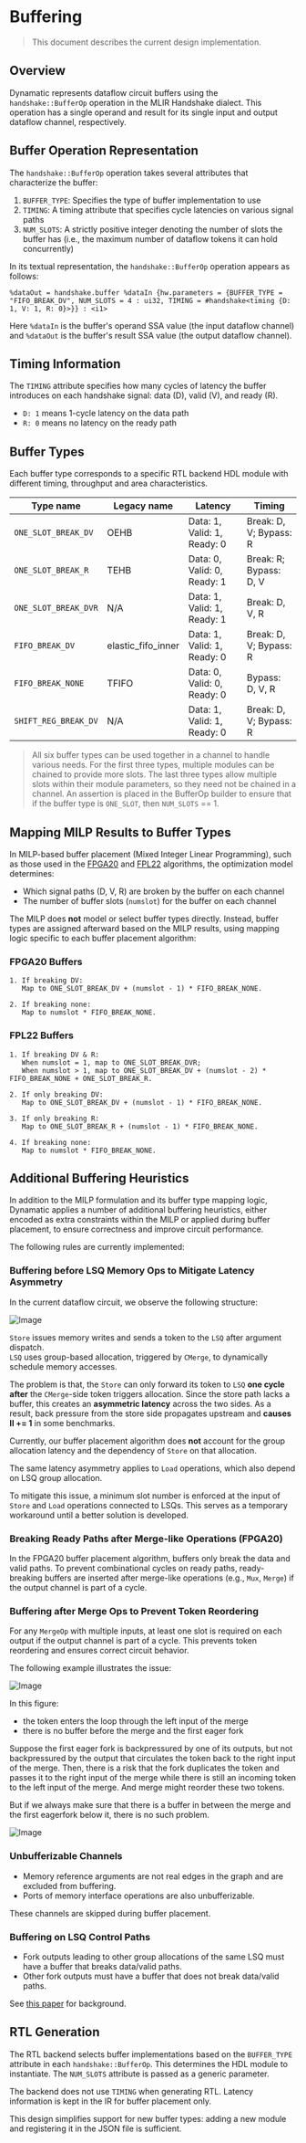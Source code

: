 # Buffering

> This document describes the current design implementation.

## Overview

Dynamatic represents dataflow circuit buffers using the `handshake::BufferOp` operation in the MLIR Handshake dialect. This operation has a single operand and result for its single input and output dataflow channel, respectively.

## Buffer Operation Representation

The `handshake::BufferOp` operation takes several attributes that characterize the buffer:

1. `BUFFER_TYPE`: Specifies the type of buffer implementation to use
2. `TIMING`: A timing attribute that specifies cycle latencies on various signal paths
3. `NUM_SLOTS`: A strictly positive integer denoting the number of slots the buffer has (i.e., the maximum number of dataflow tokens it can hold concurrently)


In its textual representation, the `handshake::BufferOp` operation appears as follows:

```mlir
%dataOut = handshake.buffer %dataIn {hw.parameters = {BUFFER_TYPE = "FIFO_BREAK_DV", NUM_SLOTS = 4 : ui32, TIMING = #handshake<timing {D: 1, V: 1, R: 0}>}} : <i1>
```

Here `%dataIn` is the buffer's operand SSA value (the input dataflow channel) and `%dataOut` is the buffer's result SSA value (the output dataflow channel).

## Timing Information

The `TIMING` attribute specifies how many cycles of latency the buffer introduces on each handshake signal: data (D), valid (V), and ready (R).

- `D: 1` means 1-cycle latency on the data path  
- `R: 0` means no latency on the ready path  

## Buffer Types

Each buffer type corresponds to a specific RTL backend HDL module with different timing, throughput and area characteristics.

| Type name              | Legacy name        | Latency                     | Timing                    |
| ---------------------- | ------------------ | --------------------------- | ------------------------- |
| `ONE_SLOT_BREAK_DV`    | OEHB               | Data: 1, Valid: 1, Ready: 0 | Break: D, V; Bypass: R    |
| `ONE_SLOT_BREAK_R`     | TEHB               | Data: 0, Valid: 0, Ready: 1 | Break: R; Bypass: D, V    |
| `ONE_SLOT_BREAK_DVR`   | N/A                | Data: 1, Valid: 1, Ready: 1 | Break: D, V, R            |
| `FIFO_BREAK_DV`        | elastic_fifo_inner | Data: 1, Valid: 1, Ready: 0 | Break: D, V; Bypass: R    |
| `FIFO_BREAK_NONE`      | TFIFO              | Data: 0, Valid: 0, Ready: 0 | Bypass: D, V, R           |
| `SHIFT_REG_BREAK_DV`   | N/A                | Data: 1, Valid: 1, Ready: 0 | Break: D, V; Bypass: R    |

> All six buffer types can be used together in a channel to handle various needs. For the first three types, multiple modules can be chained to provide more slots. The last three types allow multiple slots within their module parameters, so they need not be chained in a channel.
> An assertion is placed in the BufferOp builder to ensure that if the buffer type is `ONE_SLOT`, then `NUM_SLOTS` == 1.

## Mapping MILP Results to Buffer Types

In MILP-based buffer placement (Mixed Integer Linear Programming), such as those used in the [FPGA20](https://doi.org/10.1145/3477053) and [FPL22](https://doi.org/10.1109/FPL57034.2022.00063) algorithms, the optimization model determines:

- Which signal paths (D, V, R) are broken by the buffer on each channel
- The number of buffer slots (`numslot`) for the buffer on each channel

The MILP does **not** model or select buffer types directly. Instead, buffer types are assigned afterward based on the MILP results, using mapping logic specific to each buffer placement algorithm:

### FPGA20 Buffers

```
1. If breaking DV:
   Map to ONE_SLOT_BREAK_DV + (numslot - 1) * FIFO_BREAK_NONE.

2. If breaking none:
   Map to numslot * FIFO_BREAK_NONE.
```

### FPL22 Buffers

```
1. If breaking DV & R:
   When numslot = 1, map to ONE_SLOT_BREAK_DVR;
   When numslot > 1, map to ONE_SLOT_BREAK_DV + (numslot - 2) * FIFO_BREAK_NONE + ONE_SLOT_BREAK_R.

2. If only breaking DV:
   Map to ONE_SLOT_BREAK_DV + (numslot - 1) * FIFO_BREAK_NONE.

3. If only breaking R:
   Map to ONE_SLOT_BREAK_R + (numslot - 1) * FIFO_BREAK_NONE.

4. If breaking none:
   Map to numslot * FIFO_BREAK_NONE.
```

## Additional Buffering Heuristics

In addition to the MILP formulation and its buffer type mapping logic, Dynamatic applies a number of additional buffering heuristics, either encoded as extra constraints within the MILP or applied during buffer placement, to ensure correctness and improve circuit performance.

The following rules are currently implemented:

### Buffering before LSQ Memory Ops to Mitigate Latency Asymmetry

In the current dataflow circuit, we observe the following structure:  

![Image](https://github.com/user-attachments/assets/ec087895-1786-4f62-9b71-fab425dd7f79)

`Store` issues memory writes and sends a token to the `LSQ` after argument dispatch.  
`LSQ` uses group-based allocation, triggered by `CMerge`, to dynamically schedule memory accesses.

The problem is that, the `Store` can only forward its token to `LSQ` **one cycle after** the `CMerge`-side token triggers allocation. Since the store path lacks a buffer, this creates an **asymmetric latency** across the two sides. As a result, back pressure from the store side propagates upstream and **causes II += 1** in some benchmarks.

Currently, our buffer placement algorithm does **not** account for the group allocation latency and the dependency of `Store` on that allocation.  

The same latency asymmetry applies to `Load` operations, which also depend on LSQ group allocation.

To mitigate this issue, a minimum slot number is enforced at the input of `Store` and `Load` operations connected to LSQs. This serves as a temporary workaround until a better solution is developed.

### Breaking Ready Paths after Merge-like Operations (FPGA20)

In the FPGA20 buffer placement algorithm, buffers only break the data and valid paths. To prevent combinational cycles on ready paths, ready-breaking buffers are inserted after merge-like operations (e.g., `Mux`, `Merge`) if the output channel is part of a cycle.

### Buffering after Merge Ops to Prevent Token Reordering

For any `MergeOp` with multiple inputs, at least one slot is required on each output if the output channel is part of a cycle. This prevents token reordering and ensures correct circuit behavior.

The following example illustrates the issue:

![Image](https://github.com/user-attachments/assets/0faa9cf0-36cb-46f7-b71a-469ac4e1ff30)

In this figure: 

- the token enters the loop through the left input of the merge
- there is no buffer before the merge and the first eager fork

Suppose the first eager fork is backpressured by one of its outputs, but not backpressured by the output that circulates the token back to the right input of the merge. Then, there is a risk that the fork duplicates the token and passes it to the right input of the merge while there is still an incoming token to the left input of the merge. And merge might reorder these two tokens.

But if we always make sure that there is a buffer in between the merge and the first eagerfork below it, there is no such problem.

![Image](https://github.com/user-attachments/assets/b0929e49-7ae4-42ab-a9a8-7081ccbd66f9)

### Unbufferizable Channels

- Memory reference arguments are not real edges in the graph and are excluded from buffering.
- Ports of memory interface operations are also unbufferizable.

These channels are skipped during buffer placement.

### Buffering on LSQ Control Paths

- Fork outputs leading to other group allocations of the same LSQ must have a buffer that breaks data/valid paths.
- Other fork outputs must have a buffer that does not break data/valid paths.

See [this paper](https://doi.org/10.1145/3174243.3174264) for background.

## RTL Generation

The RTL backend selects buffer implementations based on the `BUFFER_TYPE` attribute in each `handshake::BufferOp`. This determines the HDL module to instantiate. The `NUM_SLOTS` attribute is passed as a generic parameter.

The backend does not use `TIMING` when generating RTL. Latency information is kept in the IR for buffer placement only.

This design simplifies support for new buffer types: adding a new module and registering it in the JSON file is sufficient.
